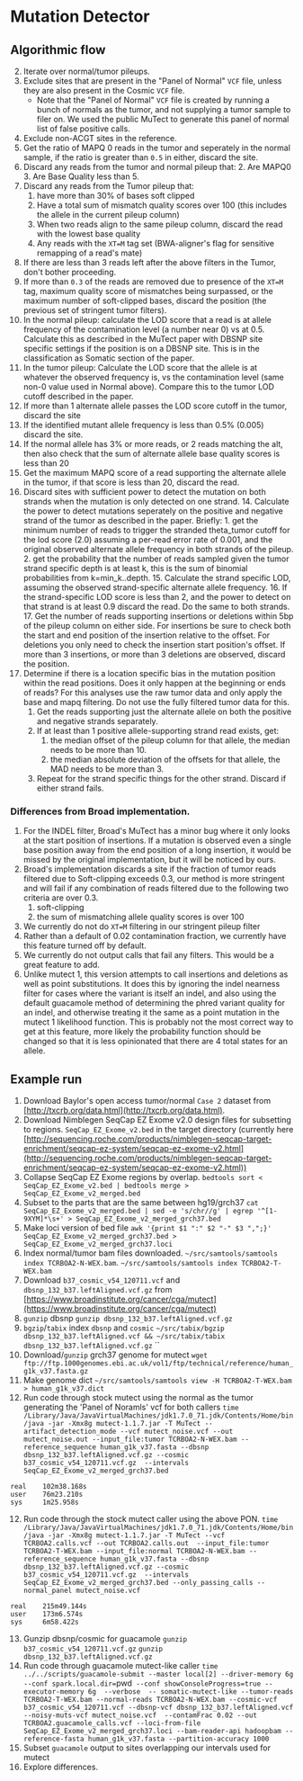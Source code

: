 # Mutation Detector
## Algorithmic flow
2. Iterate over normal/tumor pileups. 
3. Exclude sites that are present in the "Panel of Normal" `VCF` file, unless they are also present
    in the Cosmic `VCF` file.
    * Note that the "Panel of Normal" `VCF` file is created by running a bunch of normals as the tumor, and not
    supplying a tumor sample to filer on. We used the public MuTect to generate this panel of normal list of false
    positive calls.
3. Exclude non-ACGT sites in the reference.
4. Get the ratio of MAPQ 0 reads in the tumor and seperately in the normal sample,
    if the ratio is greater than `0.5` in either, discard the site.
5. Discard any reads from the tumor and normal pileup that:
    2. Are MAPQ0
    3. Are Base Quality less than 5.
5. Discard any reads from the Tumor pileup that:
    1. have more than 30% of bases soft clipped
    4. Have a total sum of mismatch quality scores over 100 (this includes the allele in the
        current pileup column)
    5. When two reads align to the same pileup column, discard the read with the lowest base quality
    6. Any reads with the `XT=M` tag set (BWA-aligner's flag for sensitive remapping of a read's mate)
6. If there are less than 3 reads left after the above filters in the Tumor, don't bother proceeding.
7. If more than `0.3` of the reads are removed due to presence of the `XT=M` tag, maximum quality score of 
    mismatches being surpassed, or the maximum number of soft-clipped bases, discard the position (the previous set of
    stringent tumor filters).
8. In the normal pileup:
    calculate the LOD score that a read is at allele frequency of the contamination level (a number near 0)
    vs at 0.5. Calculate this as described in the MuTect paper with DBSNP site specific settings if the
    position is on a DBSNP site. This is in the classification as Somatic section of the paper.
9. In the tumor pileup:
    Calculate the LOD score that the allele is at whatever the observed frequency is, 
    vs the contamination level (same non-0 value used in Normal above). Compare this to the tumor LOD cutoff described
    in the paper.
10. If more than 1 alternate allele passes the LOD score cutoff in the tumor, discard the site
11. If the identified mutant allele frequency is less than 0.5% (0.005) discard the site.
12. If the normal allele has 3% or more reads, or 2 reads matching the alt, then also check that the sum of alternate allele base quality scores is less than 20
13. Get the maximum MAPQ score of a read supporting the alternate allele in the tumor, if that score is less than 
    20, discard the read.
14. Discard sites with sufficient power to detect the mutation on both strands when the mutation is only detected on one strand.
    14. Calculate the power to detect mutations seperately on the positive and negative strand of the tumor as described
        in the paper. Briefly:
        1. get the minimum
        number of reads to trigger the stranded theta_tumor cutoff for the lod score (2.0) assuming a per-read error rate
        of 0.001, and the original observed alternate allele frequency in both strands of the pileup.
        2. get the probability that the number of reads sampled given the tumor strand specific depth is at least k, this
        is the sum of binomial probabilities from k=min_k..depth.
    15. Calculate the strand specific LOD, assuming the observed strand-specific alternate allele frequency.
    16. If the strand-specific LOD score is less than 2, and the power to detect on that strand is at least 0.9 discard the
        read. Do the same to both strands.
    17. Get the number of reads supporting insertions or deletions within 5bp of the pileup column on either side. For insertions
        be sure to check both the start and end position of the insertion relative to the offset. For deletions you only need
        to check the insertion start position's offset. If more than 3 insertions, or more than 3 deletions are observed,
        discard the position.
18. Determine if there is a location specific bias in the mutation position within the read positions.
        Does it only happen at the beginning or ends of reads? For this analyses use the raw tumor data and
        only apply the base and mapq filtering. Do not use the fully filtered tumor data for this.
    1. Get the reads supporting just the alternate allele on both the positive and negative strands separately.
    2. If at least than 1 positive allele-supporting strand read exists, get:
        1. the median offset of the pileup column for that allele, the median needs to be more than 10.
        2. the median absolute deviation of the offsets for that allele, the MAD needs to be more than 3.
    3. Repeat for the strand specific things for the other strand. Discard if either strand fails.

### Differences from Broad implementation.
1. For the INDEL filter, Broad's MuTect has a minor bug where it only looks at the start position of insertions. If a 
    mutation is observed even a single base position away from the end position of a long insertion, it would be missed
    by the original implementation, but it will be noticed by ours.
2. Broad's implementation discards a site if the fraction of tumor reads filtered due to Soft-clipping exceeds 0.3, our
    method is more stringent and will fail if any combination of reads filtered due to the following two criteria 
    are over 0.3.
    1. soft-clipping
    3. the sum of mismatching allele quality scores is over 100
3. We currently do not do `XT=M` filtering in our stringent pileup filter
4. Rather than a default of 0.02 contamination fraction, we currently have this feature turned off by default.
5. We currently do not output calls that fail any filters. This would be a great feature to add.
6. Unlike mutect 1, this version attempts to call insertions and deletions as well as point substitutions. It does this by ignoring the indel nearness filter for cases where the variant is itself an indel, and also using the default guacamole method of determining the phred variant quality for an indel, and otherwise treating it the same as a point mutation in the mutect 1 likelihood function. This is probably not the most correct way to get at this feature, more likely the probability function should be changed so that it is less opinionated that there are 4 total states for an allele.   

## Example run
1. Download Baylor's open access tumor/normal `Case 2` dataset from [http://txcrb.org/data.html](http://txcrb.org/data.html).
2. Download Nimblegen SeqCap EZ Exome v2.0 design files for subsetting to regions. `SeqCap_EZ_Exome_v2.bed` in the target directory (currently here [http://sequencing.roche.com/products/nimblegen-seqcap-target-enrichment/seqcap-ez-system/seqcap-ez-exome-v2.html](http://sequencing.roche.com/products/nimblegen-seqcap-target-enrichment/seqcap-ez-system/seqcap-ez-exome-v2.html))
3. Collapse SeqCap EZ Exome regions by overlap. `bedtools sort < SeqCap_EZ_Exome_v2.bed | bedtools merge > SeqCap_EZ_Exome_v2_merged.bed `
4. Subset to the parts that are the same between hg19/grch37 `cat SeqCap_EZ_Exome_v2_merged.bed | sed -e 's/chr//g' | egrep '^[1-9XYM]*\s+' > SeqCap_EZ_Exome_v2_merged_grch37.bed`
4. Make loci version of bed file `awk '{print $1 ":" $2 "-" $3 ",";}' SeqCap_EZ_Exome_v2_merged_grch37.bed > SeqCap_EZ_Exome_v2_merged_grch37.loci`
4. Index normal/tumor bam files downloaded. `~/src/samtools/samtools index TCRBOA2-N-WEX.bam`. `~/src/samtools/samtools index TCRBOA2-T-WEX.bam `
5. Download `b37_cosmic_v54_120711.vcf` and `dbsnp_132_b37.leftAligned.vcf.gz` from [https://www.broadinstitute.org/cancer/cga/mutect](https://www.broadinstitute.org/cancer/cga/mutect)
5. `gunzip` dbsnp `gunzip dbsnp_132_b37.leftAligned.vcf.gz`
6. `bgzip`/`tabix` index `dbsnp` and `cosmic` `~/src/tabix/bgzip dbsnp_132_b37.leftAligned.vcf && ~/src/tabix/tabix dbsnp_132_b37.leftAligned.vcf.gz` ``
6. Download/`gunzip` grch37 genome for mutect `wget ftp://ftp.1000genomes.ebi.ac.uk/vol1/ftp/technical/reference/human_g1k_v37.fasta.gz`
7. Make genome dict `~/src/samtools/samtools view -H TCRBOA2-T-WEX.bam > human_g1k_v37.dict`
3. Run code through stock mutect using the normal as the tumor generating the 'Panel of Noramls' vcf for both callers `time /Library/Java/JavaVirtualMachines/jdk1.7.0_71.jdk/Contents/Home/bin/java -jar -Xmx8g mutect-1.1.7.jar -T MuTect --artifact_detection_mode --vcf mutect_noise.vcf --out mutect_noise.out --input_file:tumor TCRBOA2-N-WEX.bam --reference_sequence human_g1k_v37.fasta --dbsnp dbsnp_132_b37.leftAligned.vcf.gz --cosmic b37_cosmic_v54_120711.vcf.gz  --intervals SeqCap_EZ_Exome_v2_merged_grch37.bed`
```
real    102m38.168s
user    76m23.210s
sys     1m25.958s
```
12. Run code through the stock mutect caller using the above PON. `time /Library/Java/JavaVirtualMachines/jdk1.7.0_71.jdk/Contents/Home/bin/java -jar -Xmx8g mutect-1.1.7.jar -T MuTect --vcf TCRBOA2.calls.vcf --out TCRBOA2.calls.out  --input_file:tumor TCRBOA2-T-WEX.bam --input_file:normal TCRBOA2-N-WEX.bam --reference_sequence human_g1k_v37.fasta --dbsnp dbsnp_132_b37.leftAligned.vcf.gz --cosmic b37_cosmic_v54_120711.vcf.gz  --intervals SeqCap_EZ_Exome_v2_merged_grch37.bed --only_passing_calls --normal_panel mutect_noise.vcf`
```
real    215m49.144s
user    173m6.574s
sys     6m58.422s
```
13. Gunzip dbsnp/cosmic for guacamole `gunzip b37_cosmic_v54_120711.vcf.gz` `gunzip dbsnp_132_b37.leftAligned.vcf.gz`
14. Run code through guacamole mutect-like caller `time ../../scripts/guacamole-submit --master local[2] --driver-memory 6g --conf spark.local.dir=`pwd` --conf showConsoleProgress=true --executor-memory 6g  --verbose  -- somatic-mutect-like --tumor-reads TCRBOA2-T-WEX.bam --normal-reads TCRBOA2-N-WEX.bam --cosmic-vcf b37_cosmic_v54_120711.vcf --dbsnp-vcf dbsnp_132_b37.leftAligned.vcf --noisy-muts-vcf mutect_noise.vcf  --contamFrac 0.02 --out TCRBOA2.guacamole_calls.vcf --loci-from-file SeqCap_EZ_Exome_v2_merged_grch37.loci --bam-reader-api hadoopbam --reference-fasta human_g1k_v37.fasta --partition-accuracy 1000`
5. Subset `guacamole` output to sites overlapping our intervals used for mutect
5. Explore differences.
